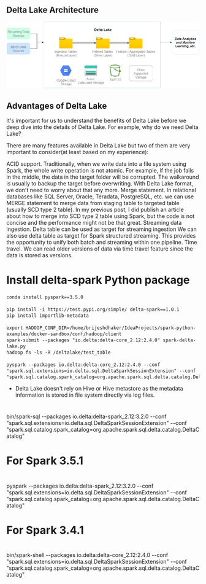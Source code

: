 
## Delta Lake Architecture

![deltalake_architecture.png](images%2Fdeltalake_architecture.png)
## Advantages of Delta Lake

It's important for us to understand the benefits of Delta Lake before we deep dive into the details of Delta Lake. For example, why do we need Delta Lake?

There are many features available in Delta Lake but two of them are very important to consider(at least based on my experience):

ACID support. Traditionally, when we write data into a file system using Spark, the whole write operation is not atomic. For example, if the job fails in the middle, the data in the target folder will be corrupted. The walkaround is usually to backup the target before overwriting. With Delta Lake format, we don't need to worry about that any more.
Merge statement. In relational databases like SQL Server, Oracle, Teradata, PostgreSQL, etc. we can use MERGE statement to merge data from staging table to targeted table (usually SCD type 2 table). In my previous post, I did publish an article about how to merge into SCD type 2 table using Spark, but the code is not concise and the performance might not be that great.
Streaming data ingestion. Delta table can be used as target for streaming ingestion We can also use delta table as target for Spark structured streaming. This provides the opportunity to unify both batch and streaming within one pipeline.
Time travel. We can read older versions of data via time travel feature since the data is stored as versions.

# Install delta-spark Python package
```shell
conda install pyspark==3.5.0

pip install -i https://test.pypi.org/simple/ delta-spark==1.0.1
pip install importlib-metadata

export HADOOP_CONF_DIR=/home/brijeshdhaker/IdeaProjects/spark-python-examples/docker-sandbox/conf/hadoop/client
spark-submit --packages "io.delta:delta-core_2.12:2.4.0" spark-delta-lake.py
hadoop fs -ls -R /deltalake/test_table

pyspark --packages io.delta:delta-core_2.12:2.4.0 --conf "spark.sql.extensions=io.delta.sql.DeltaSparkSessionExtension" --conf "spark.sql.catalog.spark_catalog=org.apache.spark.sql.delta.catalog.DeltaCatalog"

```

* Delta Lake doesn't rely on Hive or Hive metastore as the metadata information is stored in file system directly via log files.

#
#
#
bin/spark-sql --packages io.delta:delta-spark_2.12:3.2.0 --conf "spark.sql.extensions=io.delta.sql.DeltaSparkSessionExtension" --conf "spark.sql.catalog.spark_catalog=org.apache.spark.sql.delta.catalog.DeltaCatalog"

#
# For Spark 3.5.1
#
pyspark --packages io.delta:delta-spark_2.12:3.2.0 --conf "spark.sql.extensions=io.delta.sql.DeltaSparkSessionExtension" --conf "spark.sql.catalog.spark_catalog=org.apache.spark.sql.delta.catalog.DeltaCatalog"

#
# For Spark 3.4.1
#
bin/spark-shell --packages io.delta:delta-core_2.12:2.4.0 --conf "spark.sql.extensions=io.delta.sql.DeltaSparkSessionExtension" --conf "spark.sql.catalog.spark_catalog=org.apache.spark.sql.delta.catalog.DeltaCatalog"
